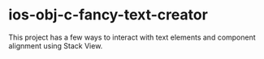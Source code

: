 # ios-obj-c-fancy-text-creator
This project has a few ways to interact with text elements and component alignment using Stack View.
